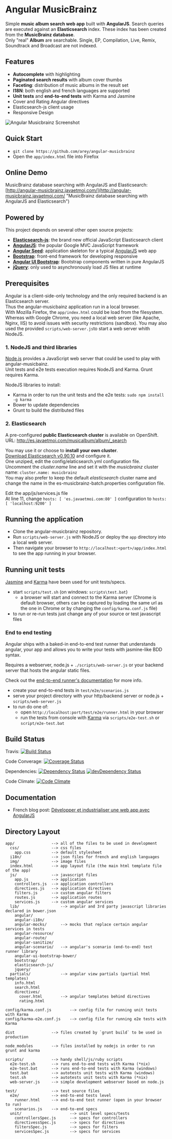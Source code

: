# Angular MusicBrainz

Simple **music album search web app** built with **AngularJS**. Search queries are executed against an **Elasticsearch** index.
These index has been created from the **MusicBrainz database**.<br/>
Only "real" **Album** are searchable. Single, EP, Compilation, Live, Remix, Soundtrack and Broadcast are not indexed.

## Features ##

* **Autocomplete** with highlighting
* **Paginated search results** with album cover thumbs
* **Faceting**: distribution of music albums in the result set
* **I18N**: both english and french languages are supported
* **Unit tests** and **end-to-end tests** with Karma and Jasmine
* Cover and Rating Angular directives
* Elasticsearch-js client usage
* Responsive Design

![Angular Musicbrainz Screenshot](https://raw2.github.com/arey/angular-musicbrainz/master/screenshot.png "Angular Musicbrainz Screenshot")

## Quick Start ##

* `git clone https://github.com/arey/angular-musicbrainz`
* Open the `app/index.html` file into Firefox


## Online Demo

MusicBrainz database searching with AngularJS and Elasticsearch:
[http://angular-musicbrainz.javaetmoi.com/](http://angular-musicbrainz.javaetmoi.com/ "MusicBrainz database searching with AngularJS and Elasticsearch")


## Powered by ##

This project depends on several other open source projects:

* **[Elasticsearch-js](https://github.com/elasticsearch/elasticsearch-js)**: the brand new official JavaScript Elasticsearch client
* **[AngularJS](http://angularjs.org/)**: the popular Google MVC JavaScript framework
* **[Angular Seed](https://github.com/angular/angular-seed)**: application skeleton for a typical [AngularJS](http://angularjs.org/) web app
* **[Bootstrap](Bootstrap)**: front-end framework for developing responsive
* **[Angular UI Bootstrap](http://angular-ui.github.io/bootstrap/)**: Bootstrap components written in pure AngularJS
* **[jQuery](http://jquery.com/)**: only used to asynchronously load JS files at runtime

## Prerequisites ##

Angular is a client-side-only technology and the only required backend is an Elasticsearch server.<br/>
Thus the angular-musicbainz application run in a local browser.<br/>
With Mozilla Firefox, the `app/index.html` could be load from the filesystem.<br/>
Whereas with Google Chrome, you need a local web server (like Apache, Nginx, IIS) to  avoid issues with security
restrictions (sandbox). You may also used the provided `scripts/web-server.js`to start a web server whith NodeJS.

### 1. NodeJS and third libraries ###

[Node.js](http://nodejs.org/) provides a JavaScript web server that could be used to play with angular-musicbainz.<br/>
Unit tests and e2e tests execution requires NodeJS and Karma.
Grunt requires Karma.

NodeJS libraries to install:
* Karma in order to run the unit tests and the e2e tests: `sudo npm install -g karma`
* Bower to update dependencies
* Grunt to build the distributed files

### 2. Elasticsearch ###

A pre-configured **public Elasticsearch cluster** is available on OpenShift.<br/>
URL: http://es.javaetmoi.com/musicalbum/album/_search


You may use it or choose to **install your own cluster**.<br/>
[Download Elasticsearch v0.90.10](http://www.elasticsearch.org/download/) and configure it.<br/>
One unziped, edit the config/elaticsearch.yml configuration file. Uncomment the _cluster.name_ line and set it with the  _musicbrainz_ cluster name:
`cluster.name: musicbrainz`<br/>
You may also prefer to keep the default _elasticsearch_ cluster name and change the name in the es-musicbrainz-batch.properties configuration file.<br/>

Edit the app/js/services.js file<br/>
At line 11, change `hosts: [ 'es.javaetmoi.com:80' ]` configuration to `hosts: [ 'localhost:9200' ]`

## Running the application

* Clone the angular-musicbrainz repository.
* Run `scripts/web-server.js` with NodeJS or deploy the `app` directory into a local web server.
* Then navigate your browser to `http://localhost:<port>/app/index.html` to see the app running in your browser.

## Running unit tests

[Jasmine](http://pivotal.github.com/jasmine/) and
[Karma](http://karma-runner.github.io) have been used for unit tests/specs.

* start `scripts/test.sh` (on windows: `scripts\test.bat`)
  * a browser will start and connect to the Karma server (Chrome is default browser, others can be captured by loading the same url as the one in Chrome or by changing the `config/karma.conf.js` file)
* to run or re-run tests just change any of your source or test javascript files

### End to end testing

Angular ships with a baked-in end-to-end test runner that understands angular, your app and allows
you to write your tests with jasmine-like BDD syntax.

Requires a webserver, node.js + `./scripts/web-server.js` or your backend server that hosts the angular static files.

Check out the
[end-to-end runner's documentation](http://docs.angularjs.org/guide/dev_guide.e2e-testing) for more
info.

* create your end-to-end tests in `test/e2e/scenarios.js`
* serve your project directory with your http/backend server or node.js + `scripts/web-server.js`
* to run do one of:
  * open `http://localhost:port/test/e2e/runner.html` in your browser
  * run the tests from console with [Karma](http://karma-runner.github.io) via
    `scripts/e2e-test.sh` or `script/e2e-test.bat`


## Build Status ##

Travis: [![Build Status](https://travis-ci.org/arey/angular-musicbrainz.png?branch=master)](https://travis-ci.org/arey/angular-musicbrainz)

Code Converage: [![Coverage Status](https://coveralls.io/repos/arey/angular-musicbrainz/badge.png)](https://coveralls.io/r/arey/angular-musicbrainz)

Dependencies: [![Dependency Status](https://david-dm.org/arey/angular-musicbrainz/status.png?branch=master)](https://david-dm.org/arey/angular-musicbrainz#info=Dependencies)
[![devDependency Status](https://david-dm.org/arey/angular-musicbrainz/dev-status.png?branch=master)](https://david-dm.org/arey/angular-musicbrainz#info=devDependencies)

Code Climate: [![Code Climate](https://codeclimate.com/github/arey/angular-musicbrainz.png)](https://codeclimate.com/github/arey/angular-musicbrainz)

## Documentation ##

* French blog post: [Développer et industrialiser une web app avec AngularJS](http://javaetmoi.com/2014/02/developper-industrialiser-web-app-recherche-angularjs)

## Directory Layout

    app/                --> all of the files to be used in development
      css/              --> css files
        app.css         --> default stylesheet
      i18n/             --> json files for french and english languages
      img/              --> image files
      index.html        --> app layout file (the main html template file of the app)
      js/               --> javascript files
        app.js          --> application
        controllers.js  --> application controllers
        directives.js   --> application directives
        filters.js      --> custom angular filters
        routes.js       --> application routes
        services.js     --> custom angular services
      lib/                  --> angular and 3rd party javascript libraries declared in bower.json
        angular/
        angular-i18n/
        angular-mocks/      --> mocks that replace certain angular services in tests
        angular-resource/
        angular-route/
        angular-sanitize/
        angular-scenario/   --> angular's scenario (end-to-end) test runner library
        angular-ui-bootstrap-bower/
        bootstrap/
        elasticsearch-js/
        jquery/
      partials/             --> angular view partials (partial html templates)
        info.html
        search.html
        directives/
          cover.html        --> angular templates behind directives
          rating.html

    config/karma.conf.js        --> config file for running unit tests with Karma
    config/karma-e2e.conf.js    --> config file for running e2e tests with Karma

    dist                --> files created by `grunt build` to be used in production

    node_modules        --> files installed by nodejs in order to run grunt and karma

    scripts/            --> handy shell/js/ruby scripts
      e2e-test.sh       --> runs end-to-end tests with Karma (*nix)
      e2e-test.bat      --> runs end-to-end tests with Karma (windows)
      test.bat          --> autotests unit tests with Karma (windows)
      test.sh           --> autotests unit tests with Karma (*nix)
      web-server.js     --> simple development webserver based on node.js

    test/               --> test source files
      e2e/              --> end-to-end tests level
        runner.html     --> end-to-end test runner (open in your browser to run)
        scenarios.js    --> end-to-end specs
      unit/                     --> unit level specs/tests
        controllersSpec.js      --> specs for controllers
        directivessSpec.js      --> specs for directives
        filtersSpec.js          --> specs for filters
        servicesSpec.js         --> specs for services
